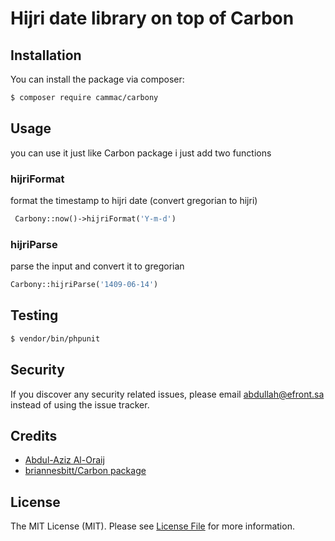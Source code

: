 # Hijri date library on top of Carbon 

## Installation

You can install the package via composer:

``` bash
$ composer require cammac/carbony
```

## Usage

you can use it just like Carbon package i just add two functions

### hijriFormat

format the timestamp to hijri date (convert gregorian to hijri)

``` php
 Carbony::now()->hijriFormat('Y-m-d')
```


### hijriParse

parse the input and convert it to gregorian

``` php
Carbony::hijriParse('1409-06-14')
```

## Testing

``` bash
$ vendor/bin/phpunit
```

## Security

If you discover any security related issues, please email abdullah@efront.sa instead of using the issue tracker.

## Credits

- [Abdul-Aziz Al-Oraij](http://aziz.oraij.com/)
- [briannesbitt/Carbon package](https://github.com/briannesbitt/Carbon)

## License

The MIT License (MIT). Please see [License File](LICENSE.md) for more information.
